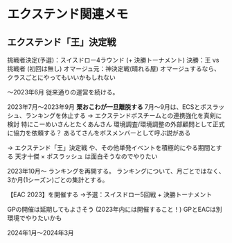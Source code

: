 # エクステンド関連メモ

## エクステンド「王」決定戦

挑戦者決定(予選)：スイスドロー4ラウンド (+ 決勝トーナメント)
決勝：王 vs 挑戦者 (初回は無し)
オマージュ元：神決定戦(晴れる屋)
オマージュするなら、クラスごとにやってもいいかもしれない

～2023年6月
従来通りの運営を続ける。

2023年7月～2023年9月
**栗おこわが一旦離脱する**
7月～9月は、ECSとボスラッシュ、ランキングを休止する
→ エクステンドボスチームとの連携強化を真剣に検討
特にこーめいさんとたくあんさん
環境調査/環境調整の外部顧問として正式に協力を依頼する？
あるてさんをボスメンバーとして呼ぶ説がある


→ エクステンド「王」決定戦 や、その他単発イベントを積極的にやる期間とする
天才十傑 × ボスラッシュ は面白そうなのでやりたい

2023年10月～
ランキングを再開する。
  ランキングについて、月ごとではなく、3か月(1シーズン)ごとの集計とする。

【EAC 2023】を開催する
→予選：スイスドロー5回戦 + 決勝トーナメント

GPの開催は延期してもよさそう (2023年内には開催すること！)
GPとEACは別環境でやりたいかも

2024年1月～2024年3月
